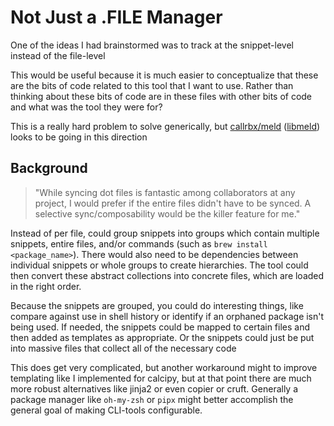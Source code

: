 # Not Just a .FILE Manager

One of the ideas I had brainstormed was to track at the snippet-level instead of the file-level

This would be useful because it is much easier to conceptualize that these are the bits of code related to this tool that I want to use. Rather than thinking about these bits of code are in these files with other bits of code and what was the tool they were for?

This is a really hard problem to solve generically, but [callrbx/meld](https://github.com/callrbx/meld) ([libmeld](https://docs.rs/meld-config-manager/latest/libmeld)) looks to be going in this direction

## Background

> "While syncing dot files is fantastic among collaborators at any project, I would prefer if the entire files didn't have to be synced. A selective sync/composability would be the killer feature for me."

Instead of per file, could group snippets into groups which contain multiple snippets, entire files, and/or commands (such as `brew install <package_name>`). There would also need to be dependencies between individual snippets or whole groups to create hierarchies. The tool could then convert these abstract collections into concrete files, which are loaded in the right order.

Because the snippets are grouped, you could do interesting things, like compare against use in shell history or identify if an orphaned package isn't being used. If needed, the snippets could be mapped to certain files and then added as templates as appropriate. Or the snippets could just be put into massive files that collect all of the necessary code

This does get very complicated, but another workaround might to improve templating like I implemented for calcipy, but at that point there are much more robust alternatives like jinja2 or even copier or cruft. Generally a package manager like `oh-my-zsh` or `pipx` might better accomplish the general goal of making CLI-tools configurable.

